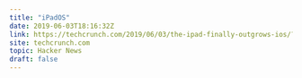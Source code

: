 ```yaml
---
title: "iPadOS"
date: 2019-06-03T18:16:32Z
link: https://techcrunch.com/2019/06/03/the-ipad-finally-outgrows-ios/?utm_medium=RSS&utm_source=hune
site: techcrunch.com
topic: Hacker News
draft: false
---
```

